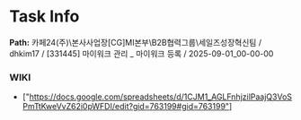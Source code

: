 # Task Info

**Path:** 카페24(주)\본사사업장\[CG]MI본부\B2B협력그룹\세일즈성장혁신팀 / dhkim17 / [331445] 마이워크 관리 _ 마이워크 등록 / 2025-09-01_00-00-00

### WIKI
- ["https://docs.google.com/spreadsheets/d/1CJM1_AGLFnhjzilPaajQ3VoSPmTtKweVvZ62i0pWFDI/edit?gid=763199#gid=763199"]

